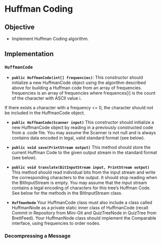 # Huffman Coding

## Objective

- Implement Huffman Coding algorithm.

## Implementation

### `HuffmanCode`

- **`public HuffmanCode(int[] frequencies)`**: This constructor should initialize a new HuffmanCode object using the algorithm described above for building a Huffman code from an array of frequencies. frequencies is an array of frequencies where frequences[i] is the count of the character with ASCII value i.

If there exists a character with a frequency <= 0, the character should not be included in the HuffmanCode object.

- **`public HuffmanCode(Scanner input)`**
This constructor should initialize a new HuffmanCode object by reading in a previously constructed code from a .code file. You may assume the Scanner is not null and is always contains data encoded in legal, valid standard format (see below).

- **`public void save(PrintStream output)`**
This method should store the current Huffman Code to the given output stream in the standard format (see below).

- **`public void translate(BitInputStream input, PrintStream output)`**
This method should read individual bits from the input stream and write the corresponding characters to the output. It should stop reading when the BitInputStream is empty. You may assume that the input stream contains a legal encoding of characters for this tree’s Huffman Code. See below for the methods in the BitInputStream class.

- **`HuffmanNode`**
Your HuffmanCode class must also include a class called HuffmanNode as a private static inner class of HuffmanCode (recall Commit in Repository from Mini-Git and QuizTreeNode in QuizTree from BrettFeed). Your HuffmanNode class should implement the Comparable<E> interface, using frequencies to order nodes.

### Decompressing a Message
